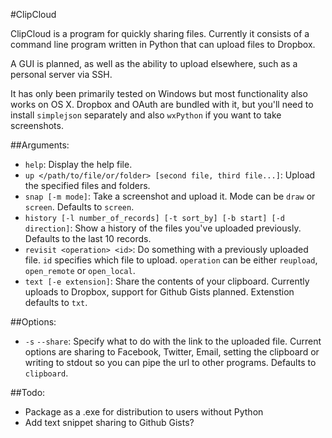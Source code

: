 #ClipCloud

ClipCloud is a program for quickly sharing files. Currently it consists of a command line program written in Python that can upload files to Dropbox.

A GUI is planned, as well as the ability to upload elsewhere, such as a personal server via SSH.

It has only been primarily tested on Windows but most functionality also works on OS X. Dropbox and OAuth are bundled with it, but you'll need to install `simplejson` separately and also `wxPython` if you want to take screenshots.

##Arguments:
- `help`: Display the help file.
- `up </path/to/file/or/folder> [second file, third file...]`: Upload the specified files and folders.
- `snap [-m mode]`: Take a screenshot and upload it. Mode can be `draw` or `screen`. Defaults to `screen`.
- `history [-l number_of_records] [-t sort_by] [-b start] [-d direction]`: Show a history of the files you've uploaded previously. Defaults to the last 10 records.
- `revisit <operation> <id>`: Do something with a previously uploaded file. `id` specifies which file to upload. `operation` can be either `reupload`, `open_remote` or `open_local`.
- `text [-e extension]`: Share the contents of your clipboard. Currently uploads to Dropbox, support for Github Gists planned. Extenstion defaults to `txt`.

##Options:
- `-s` `--share`: Specify what to do with the link to the uploaded file. Current options are sharing to Facebook, Twitter, Email, setting the clipboard or writing to stdout so you can pipe the url to other programs. Defaults to `clipboard`.

##Todo:
- Package as a .exe for distribution to users without Python
- Add text snippet sharing to Github Gists?
